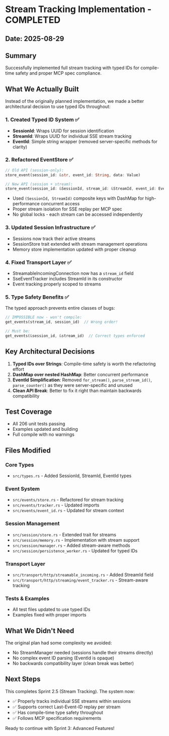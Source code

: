 # Stream Tracking Implementation - COMPLETED

## Date: 2025-08-29

## Summary
Successfully implemented full stream tracking with typed IDs for compile-time safety and proper MCP spec compliance.

## What We Actually Built

Instead of the originally planned implementation, we made a better architectural decision to use typed IDs throughout:

### 1. Created Typed ID System ✅
- **SessionId**: Wraps UUID for session identification
- **StreamId**: Wraps UUID for individual SSE stream tracking  
- **EventId**: Simple string wrapper (removed server-specific methods for clarity)

### 2. Refactored EventStore ✅
```rust
// Old API (session-only):
store_event(session_id: &str, event_id: String, data: Value)

// New API (session + stream):
store_event(session_id: &SessionId, stream_id: &StreamId, event_id: EventId, data: Value)
```

- Used `(SessionId, StreamId)` composite keys with DashMap for high-performance concurrent access
- Proper stream isolation for SSE replay per MCP spec
- No global locks - each stream can be accessed independently

### 3. Updated Session Infrastructure ✅
- Sessions now track their active streams
- SessionStore trait extended with stream management operations
- Memory store implementation updated with proper cleanup

### 4. Fixed Transport Layer ✅
- StreamableIncomingConnection now has a `stream_id` field
- SseEventTracker includes StreamId in its constructor
- Event tracking properly scoped to streams

### 5. Type Safety Benefits ✅
The typed approach prevents entire classes of bugs:
```rust
// IMPOSSIBLE now - won't compile:
get_events(stream_id, session_id)  // Wrong order!

// Must be:
get_events(&session_id, &stream_id)  // Correct types enforced
```

## Key Architectural Decisions

1. **Typed IDs over Strings**: Compile-time safety is worth the refactoring effort
2. **DashMap over nested HashMap**: Better concurrent performance
3. **EventId Simplification**: Removed `for_stream()`, `parse_stream_id()`, `parse_counter()` as they were server-specific and unused
4. **Clean API Break**: Better to fix it right than maintain backwards compatibility

## Test Coverage
- All 206 unit tests passing
- Examples updated and building
- Full compile with no warnings

## Files Modified

### Core Types
- `src/types.rs` - Added SessionId, StreamId, EventId types

### Event System  
- `src/events/store.rs` - Refactored for stream tracking
- `src/events/tracker.rs` - Updated imports
- `src/events/event_id.rs` - Updated for stream context

### Session Management
- `src/session/store.rs` - Extended trait for streams
- `src/session/memory.rs` - Implementation with stream support
- `src/session/manager.rs` - Added stream-aware methods
- `src/session/persistence_worker.rs` - Updated for typed IDs

### Transport Layer
- `src/transport/http/streamable_incoming.rs` - Added StreamId field
- `src/transport/http/streaming/event_tracker.rs` - Stream-aware tracking

### Tests & Examples
- All test files updated to use typed IDs
- Examples fixed with proper imports

## What We Didn't Need

The original plan had some complexity we avoided:
- No StreamManager needed (sessions handle their streams directly)
- No complex event ID parsing (EventId is opaque)
- No backwards compatibility layer (clean break was better)

## Next Steps

This completes Sprint 2.5 (Stream Tracking). The system now:
- ✅ Properly tracks individual SSE streams within sessions
- ✅ Supports correct Last-Event-ID replay per stream
- ✅ Has compile-time type safety throughout
- ✅ Follows MCP specification requirements

Ready to continue with Sprint 3: Advanced Features!